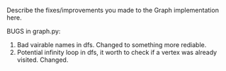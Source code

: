 Describe the fixes/improvements you made to the Graph implementation here.

BUGS in graph.py:

1.  Bad vairable names in dfs. Changed to something more rediable.
2.  Potential infinity loop in dfs, it worth to check if a vertex was already visited. Changed.

